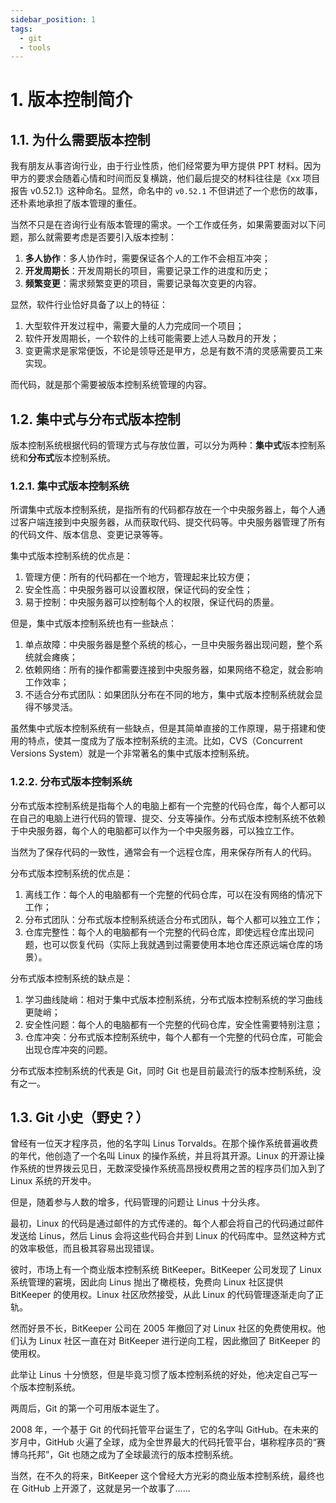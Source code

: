 ```yaml
---
sidebar_position: 1
tags:
  - git
  - tools
---
```


# 1. 版本控制简介

## 1.1. 为什么需要版本控制

我有朋友从事咨询行业，由于行业性质，他们经常要为甲方提供 PPT 材料。因为甲方的要求会随着心情和时间而反复横跳，他们最后提交的材料往往是《xx 项目报告 v0.52.1》这种命名。显然，命名中的 `v0.52.1` 不但讲述了一个悲伤的故事，还朴素地承担了版本管理的重任。

当然不只是在咨询行业有版本管理的需求。一个工作或任务，如果需要面对以下问题，那么就需要考虑是否要引入版本控制：

1. **多人协作**：多人协作时，需要保证各个人的工作不会相互冲突；
2. **开发周期长**：开发周期长的项目，需要记录工作的进度和历史；
3. **频繁变更**：需求频繁变更的项目，需要记录每次变更的内容。

显然，软件行业恰好具备了以上的特征：

1. 大型软件开发过程中，需要大量的人力完成同一个项目；
2. 软件开发周期长，一个软件的上线可能需要上述人马数月的开发；
3. 变更需求是家常便饭，不论是领导还是甲方，总是有数不清的灵感需要员工来实现。

而代码，就是那个需要被版本控制系统管理的内容。

## 1.2. 集中式与分布式版本控制

版本控制系统根据代码的管理方式与存放位置，可以分为两种：**集中式**版本控制系统和**分布式**版本控制系统。

### 1.2.1. 集中式版本控制系统

所谓集中式版本控制系统，是指所有的代码都存放在一个中央服务器上，每个人通过客户端连接到中央服务器，从而获取代码、提交代码等。中央服务器管理了所有的代码文件、版本信息、变更记录等等。

集中式版本控制系统的优点是：

1. 管理方便：所有的代码都在一个地方，管理起来比较方便；
2. 安全性高：中央服务器可以设置权限，保证代码的安全性；
3. 易于控制：中央服务器可以控制每个人的权限，保证代码的质量。

但是，集中式版本控制系统也有一些缺点：

1. 单点故障：中央服务器是整个系统的核心，一旦中央服务器出现问题，整个系统就会瘫痪；
2. 依赖网络：所有的操作都需要连接到中央服务器，如果网络不稳定，就会影响工作效率；
3. 不适合分布式团队：如果团队分布在不同的地方，集中式版本控制系统就会显得不够灵活。

虽然集中式版本控制系统有一些缺点，但是其简单直接的工作原理，易于搭建和使用的特点，使其一度成为了版本控制系统的主流。比如，CVS（Concurrent Versions System）就是一个非常著名的集中式版本控制系统。

### 1.2.2. 分布式版本控制系统

分布式版本控制系统是指每个人的电脑上都有一个完整的代码仓库，每个人都可以在自己的电脑上进行代码的管理、提交、分支等操作。分布式版本控制系统不依赖于中央服务器，每个人的电脑都可以作为一个中央服务器，可以独立工作。

当然为了保存代码的一致性，通常会有一个远程仓库，用来保存所有人的代码。

分布式版本控制系统的优点是：

1. 离线工作：每个人的电脑都有一个完整的代码仓库，可以在没有网络的情况下工作；
2. 分布式团队：分布式版本控制系统适合分布式团队，每个人都可以独立工作；
3. 仓库完整性：每个人的电脑都有一个完整的代码仓库，即使远程仓库出现问题，也可以恢复代码（实际上我就遇到过需要使用本地仓库还原远端仓库的场景）。

分布式版本控制系统的缺点是：

1. 学习曲线陡峭：相对于集中式版本控制系统，分布式版本控制系统的学习曲线更陡峭；
2. 安全性问题：每个人的电脑都有一个完整的代码仓库，安全性需要特别注意；
3. 仓库冲突：分布式版本控制系统中，每个人都有一个完整的代码仓库，可能会出现仓库冲突的问题。

分布式版本控制系统的代表是 Git，同时 Git 也是目前最流行的版本控制系统，没有之一。

## 1.3. Git 小史（野史？）

曾经有一位天才程序员，他的名字叫 Linus Torvalds。在那个操作系统普遍收费的年代，他创造了一个名叫 Linux 的操作系统，并且将其开源。Linux 的开源让操作系统的世界拨云见日，无数深受操作系统高昂授权费用之苦的程序员们加入到了 Linux 系统的开发中。

但是，随着参与人数的增多，代码管理的问题让 Linus 十分头疼。

最初，Linux 的代码是通过邮件的方式传递的。每个人都会将自己的代码通过邮件发送给 Linus，然后 Linus 会将这些代码合并到 Linux 的代码库中。显然这种方式的效率极低，而且极其容易出现错误。

彼时，市场上有一个商业版本控制系统 BitKeeper。BitKeeper 公司发现了 Linux 系统管理的窘境，因此向 Linus 抛出了橄榄枝，免费向 Linux 社区提供 BitKeeper 的使用权。Linux 社区欣然接受，从此 Linux 的代码管理逐渐走向了正轨。

然而好景不长，BitKeeper 公司在 2005 年撤回了对 Linux 社区的免费使用权。他们认为 Linux 社区一直在对 BitKeeper 进行逆向工程，因此撤回了 BitKeeper 的使用权。

此举让 Linus 十分愤怒，但是毕竟习惯了版本控制系统的好处，他决定自己写一个版本控制系统。

两周后，Git 的第一个可用版本诞生了。

2008 年，一个基于 Git 的代码托管平台诞生了，它的名字叫 GitHub。在未来的岁月中，GitHub 火遍了全球，成为全世界最大的代码托管平台，堪称程序员的“赛博乌托邦”，Git 也随之成为了全球最流行的版本控制系统。

当然，在不久的将来，BitKeeper 这个曾经大方光彩的商业版本控制系统，最终也在 GitHub 上开源了，这就是另一个故事了......
